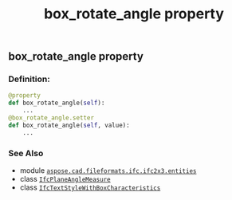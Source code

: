 ﻿---
title: box_rotate_angle property
second_title: Aspose.CAD for Python via .NET API References
description: 
type: docs
weight: 40
url: /python-net/aspose.cad.fileformats.ifc.ifc2x3.entities/ifctextstylewithboxcharacteristics/box_rotate_angle/
is_root: false
---

## box_rotate_angle property

### Definition:
```python
@property
def box_rotate_angle(self):
    ...
@box_rotate_angle.setter
def box_rotate_angle(self, value):
    ...
```

### See Also
* module [`aspose.cad.fileformats.ifc.ifc2x3.entities`](../../)
* class [`IfcPlaneAngleMeasure`](/cad/python-net/aspose.cad.fileformats.ifc.ifc2x3.types/ifcplaneanglemeasure)
* class [`IfcTextStyleWithBoxCharacteristics`](/cad/python-net/aspose.cad.fileformats.ifc.ifc2x3.entities/ifctextstylewithboxcharacteristics)
